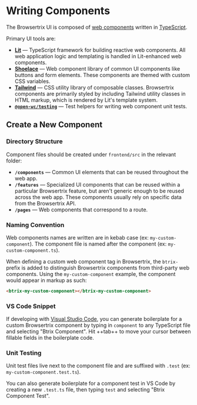 # Writing Components

The Browsertrix UI is composed of [web components](https://developer.mozilla.org/en-US/docs/Web/API/Web_components) written in [TypeScript](https://www.typescriptlang.org/).

Primary UI tools are:

- **[Lit](https://lit.dev/docs/)** — TypeScript framework for building reactive web components. All web application logic and templating is handled in Lit-enhanced web components.
- **[Shoelace](https://shoelace.style/)** — Web component library of common UI components like buttons and form elements. These components are themed with custom CSS variables.
- **[Tailwind](https://tailwindcss.com/)** — CSS utility library of composable classes. Browsertrix components are primarily styled by including Tailwind utility classes in HTML markup, which is rendered by Lit's template system.
- **[`@open-wc/testing`](https://open-wc.org/docs/testing/testing-package/)** — Test helpers for writing web component unit tests.

## Create a New Component

### Directory Structure

Component files should be created under `frontend/src` in the relevant folder:

- **`/components`** — Common UI elements that can be reused throughout the web app.
- **`/features`** — Specialized UI components that can be reused within a particular Browsertrix feature, but aren't generic enough to be reused across the web app. These components usually rely on specific data from the Browsertrix API.
- **`/pages`** — Web components that correspond to a route.

### Naming Convention

Web components names are written are in kebab case (ex: `my-custom-component`). The component file is named after the component (ex: `my-custom-component.ts`).

When defining a custom web component tag in Browsertrix, the `btrix-` prefix is added to distinguish Browsertrix components from third-party web components. Using the `my-custom-component` example, the component would appear in markup as such:

```html
<btrix-my-custom-component></btrix-my-custom-component>
```

### VS Code Snippet

If developing with [Visual Studio Code](https://code.visualstudio.com/), you can generate boilerplate for a custom Browsertrix component by typing in `component` to any TypeScript file and selecting "Btrix Component". Hit ++tab++ to move your cursor between fillable fields in the boilerplate code.

### Unit Testing

Unit test files live next to the component file and are suffixed with `.test` (ex: `my-custom-component.test.ts`).

You can also generate boilerplate for a component test in VS Code by creating a new `.test.ts` file, then typing `test` and selecting "Btrix Component Test".
